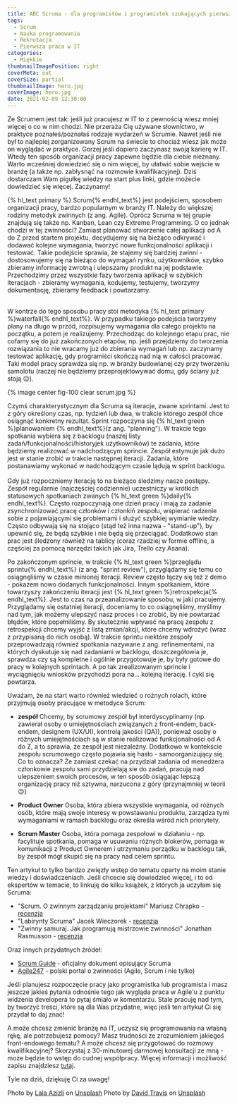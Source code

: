```yaml
---
title: ABC Scruma - dla programistów i programistek szukających pierwszej pracy w IT
tags:
  - Scrum
  - Nauka programowania
  - Rekrutacja
  - Pierwsza praca w IT
categories:
  - Miękkie
thumbnailImagePosition: right
coverMeta: out
coverSize: partial
thumbnailImage: hero.jpg
coverImage: hero.jpg
date: 2021-02-09 12:30:00
---
```


Ze Scrumem jest tak: jeśli już pracujesz w IT to z pewnością wiesz mniej więcej o co w nim chodzi. Nie przeraża Cię używane słownictwo, w praktyce poznałeś/poznałaś rodzaje wydarzeń w Scrumie. Nawet jeśli nie był to najlepiej zorganizowany Scrum na świecie to chociaż wiesz jak może on wyglądać w praktyce. Gorzej jeśli dopiero zaczynasz swoją karierę w IT. Wtedy ten sposób organizacji pracy zapewne będzie dla ciebie nieznany. Warto wcześniej dowiedzieć się o nim więcej, by ułatwić sobie wejście w branżę (a także np.&nbsp;zabłysnąć na rozmowie kwalifikacyjnej). Dziś dostarczam Wam pigułkę wiedzy na start plus linki, gdzie możecie dowiedzieć się więcej. <!-- more -->Zaczynamy!
<br/>

{% hl_text primary %} Scrum{% endhl_text%} jest podejściem, sposobem organizacji pracy, bardzo popularnym w branży IT. Należy do większej rodziny metodyk zwinnych (z ang. Agile). Oprócz Scruma w tej grupie znajdują się także np. Kanban, Lean czy Extreme Programming. O co jednak chodzi w tej zwinności? Zamiast planować stworzenie całej aplikacji od A do Z przed startem projektu, decydujemy się na bieżąco odkrywać i dodawać kolejne wymagania, tworzyć nowe funkcjonalności aplikacji i testować. Takie podejście sprawia, że stajemy się bardziej zwinni - dostosowujemy się na bieżąco do wymagań rynku, użytkowników, szybko zbieramy informację zwrotną i ulepszamy produkt na jej podstawie. Przechodzimy przez wszystkie fazy tworzenia aplikacji w szybkich iteracjach - zbieramy wymagania, kodujemy, testujemy, tworzymy dokumentację, zbieramy feedback i powtarzamy.
<br/>
<br/>

W kontrze do tego sposobu pracy stoi metodyka {% hl_text primary %}waterfall{% endhl_text%}. W przypadku takiego podejścia tworzymy plany na długo w przód, rozpisujemy wymagania dla całego projektu na początku, a potem je realizujemy. Przechodząc do kolejnego etapu prac, nie cofamy się do już zakończonych etapów, np. jeśli przejdziemy do tworzenia rozwiązania to nie wracamy już do zbierania wymagań lub np. zaczynamy testować aplikację, gdy programiści skończą nad nią w całości pracować. Taki model pracy sprawdza się np. w branży budowlanej czy przy tworzeniu samolotu (raczej nie będziemy przeprojektowywać domu, gdy ściany już stoją 😉).

{% image center fig-100 clear scrum.jpg  %}

Czymś charakterystycznym dla Scruma są iteracje, zwane sprintami. Jest to z góry określony czas, np.&nbsp;tydzień lub dwa, w trakcie którego zespół chce osiągnąć konkretny rezultat. Sprint rozpoczyna się {% hl_text green %}planowaniem {% endhl_text%}(z ang. "planning"). W trakcie tego spotkania wybiera się z backlogu (naszej listy zadań/funkcjonalności/historyjek użytkowników) te zadania, które będziemy realizować w nadchodzącym sprincie. Zespół estymuje jak dużo jest w stanie zrobić w trakcie następnej iteracji. Zadania, które postanawiamy wykonać w nadchodzącym czasie lądują w sprint backlogu.
<br/>
<br/>
Gdy już rozpoczniemy iterację to na bieżąco śledzimy nasze postępy. Zespół regularnie (najczęściej codziennie) uczestniczy w krótkich statusowych spotkaniach zwanych {% hl_text green %}daily{% endhl_text%}. Często rozpoczynają one dzień pracy i mają za zadanie zsynchronizować pracę członków i członkiń zespołu, wspierać radzenie sobie z pojawiającymi się problemami i służyć szybkiej wymianie wiedzy. Często odbywają się na stojąco (stąd też inna nazwa - "stand-up"), by upewnić się, że będą szybkie i nie będą się przeciągać. Dodatkowo stan prac jest śledzony również na tablicy (coraz rzadziej w formie offline, a częściej za pomocą narzędzi takich jak Jira, Trello czy Asana).

Po zakończonym sprincie, w trakcie {% hl_text green %}przeglądu sprintu{% endhl_text%} (z ang. "sprint review"), przyglądamy się temu co osiągnęliśmy w czasie minionej iteracji. Review często łączy się też z demo - pokazem nowo dodanych funkcjonalności. Innym spotkaniem, które towarzyszy zakończeniu iteracji jest {% hl_text green %}retrospekcja{% endhl_text%}. Jest to czas na przeanalizowanie sposobu, w jaki pracujemy. Przyglądamy się ostatniej iteracji, doceniamy to co osiągnęliśmy, myślimy nad tym, jak możemy ulepszyć nasz proces i co zrobić, by nie powtarzać błędów, które popełniliśmy. By skutecznie wpływać na pracę zespołu z retrospekcji chcemy wyjść z listą zmian/akcji, które chcemy wdrożyć (wraz z przypisaną do nich osobą). W trakcie sprintu niektóre zespoły przeprowadzają również spotkania nazywane z ang. refinementami, na których dyskutuje się nad zadaniami w backlogu, doszczegółowia je, sprawdza czy są kompletne i ogólnie przygotowuje je, by były gotowe do pracy w kolejnych sprintach. A po tak zrealizowanym sprincie i wyciągnięciu wniosków przychodzi pora na... kolejną iterację. I cykl się powtarza.

Uważam, że na start warto również wiedzieć o rożnych rolach, które przyjmują osoby pracujące w metodyce Scrum:

- **zespół**
  Chcemy, by scrumowy zespół był interdyscyplinarny (np. zawierał osoby o umiejętnościach związanych z front-endem, back-endem, designem (UX/UI), kontrolą jakości (QA)), ponieważ osoby o różnych umiejętnościach są w stanie realizować funkcjonalności od A do Z, a to sprawia, że zespół jest niezależny. Dodatkowo w kontekście zespołu scrumowego często pojawia się hasło - samoorganizujący się. Co to oznacza? Że zamiast czekać na przydział zadania od menedżera członkowie zespołu sami przydzielają sie do zadań, pracują nad ulepszeniem swoich procesów, w ten sposób osiągając lepszą organizację pracy niż sztywna, narzucona z góry (przynajmniej w teorii 😉)

- **Product Owner**
  Osoba, która zbiera wszystkie wymagania, od różnych osób, które mają swoje interesy w powstawaniu produktu, zarządza tymi wymaganiami w ramach backlogu oraz określa wśród nich priorytety.

- **Scrum Master**
  Osoba, która pomaga zespołowi w działaniu - np. facylituje spotkania, pomaga w usuwaniu różnych blokerów, pomaga w komunikacji z Product Ownerem i utrzymaniu porządku w backlogu tak, by zespół mógł skupić się na pracy nad celem sprintu.

Ten artykuł to tylko bardzo zwięzły wstęp do tematu oparty na moim stanie wiedzy i doświadczeniach. Jeśli chcecie się dowiedzieć więcej, i to od ekspertów w temacie, to linkuję do kilku książek, z których ja uczyłam się Scruma:

- "Scrum. O zwinnym zarządzaniu projektami" Mariusz Chrapko - [recenzja](https://kernelgonnapanic.pl/2015/04/02/scrum-o-zwinnym-zarzadzaniu-projektami-chrapko/)
- "Labirynty Scruma" Jacek Wieczorek - [recenzja](https://kernelgonnapanic.pl/2017/09/23/w-prawo-czy-w-lewo-labirynty-scruma/)
- "Zwinny samuraj. Jak programują mistrzowie zwinności" Jonathan Rasmusson - [recenzja](https://kernelgonnapanic.pl/2015/03/10/zwinny-samuraj/)

Oraz innych przydatnych źródeł:

- [Scrum Guide](https://www.scrumguides.org/index.html) - oficjalny dokument opisujący Scruma
- [Agile247](https://agile247.pl/) - polski portal o zwinności (Agile, Scrum i nie tylko)

Jeśli planujesz rozpoczęcie pracy jako programistka lub programista i masz jeszcze jakieś pytania odnośnie tego jak wygląda praca w Agile'u z punktu widzenia developera to pytaj śmiało w komentarzu. Stale pracuję nad tym, by tworzyć treści, które są dla Was przydatne, więc jeśli ten artykuł Ci się przydał to daj znać!

A może chcesz zmienić branżę na IT, uczysz się programowania na własną rękę, ale potrzebujesz pomocy? Masz trudności ze zrozumieniem jakiegoś front-endowego tematu? A może chcesz się przygotować do rozmowy kwalifikacyjnej? Skorzystaj z 30-minutowej darmowej konsultacji ze mną - może będzie to wstęp do cudnej współpracy. Więcej informacji i możliwość zapisu znajdziesz [tutaj](https://kernelgonnapanic.pl/konsultacje).

Tyle na dziś, dziękuję Ci za uwagę!

<span>Photo by <a href="https://unsplash.com/@lazizli?utm_source=unsplash&amp;utm_medium=referral&amp;utm_content=creditCopyText">Lala Azizli</a> on <a href="https://unsplash.com/s/photos/scrum?utm_source=unsplash&amp;utm_medium=referral&amp;utm_content=creditCopyText">Unsplash</a></span>
<span>Photo by <a href="https://unsplash.com/@dtravisphd?utm_source=unsplash&amp;utm_medium=referral&amp;utm_content=creditCopyText">David Travis</a> on <a href="https://unsplash.com/s/photos/agile?utm_source=unsplash&amp;utm_medium=referral&amp;utm_content=creditCopyText">Unsplash</a></span>
